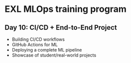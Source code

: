 # EXL MLOps training program

## Day 10: CI/CD + End-to-End Project
 - Building CI/CD workflows
 - GitHub Actions for ML
 - Deploying a complete ML pipeline
 - Showcase of student/real-world projects